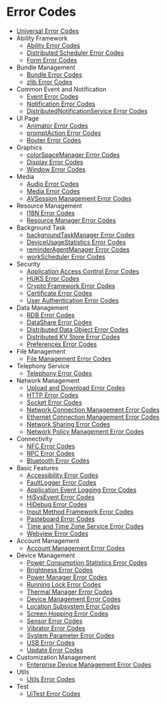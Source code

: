 # Error Codes

- [Universal Error Codes](errorcode-universal.md)
- Ability Framework
  - [Ability Error Codes](errorcode-ability.md)
  - [Distributed Scheduler Error Codes](errorcode-DistributedSchedule.md)
  - [Form Error Codes](errorcode-form.md)
- Bundle Management
  - [Bundle Error Codes](errorcode-bundle.md)
  - [zlib Error Codes](errorcode-zlib.md)
- Common Event and Notification
  - [Event Error Codes](errorcode-CommonEventService.md)
  - [Notification Error Codes](errorcode-notification.md)
  - [DistributedNotificationService Error Codes](errorcode-DistributedNotificationService.md)
- UI Page
  - [Animator Error Codes](errorcode-animator.md)
  - [promptAction Error Codes](errorcode-promptAction.md)
  - [Router Error Codes](errorcode-router.md)
- Graphics
  - [colorSpaceManager Error Codes](errorcode-colorspace-manager.md)
  - [Display Error Codes](errorcode-display.md)
  - [Window Error Codes](errorcode-window.md)
- Media
  - [Audio Error Codes](errorcode-audio.md)
  - [Media Error Codes](errorcode-media.md)
  - [AVSession Management Error Codes](errorcode-avsession.md)
- Resource Management
  - [I18N Error Codes](errorcode-i18n.md)
  - [Resource Manager Error Codes](errorcode-resource-manager.md)
- Background Task
  - [backgroundTaskManager Error Codes](errorcode-backgroundTaskMgr.md)
  - [DeviceUsageStatistics Error Codes](errorcode-DeviceUsageStatistics.md)
  - [reminderAgentManager Error Codes](errorcode-reminderAgentManager.md)
  - [workScheduler Error Codes](errorcode-workScheduler.md)
- Security
  - [Application Access Control Error Codes](errorcode-access-token.md)
  - [HUKS Error Codes](errorcode-huks.md)
  - [Crypto Framework Error Codes](errorcode-crypto-framework.md)
  - [Certificate Error Codes](errorcode-cert.md)
  - [User Authentication Error Codes](errorcode-useriam.md)
- Data Management
  - [RDB Error Codes](errorcode-data-rdb.md)
  - [DataShare Error Codes](errorcode-datashare.md)
  - [Distributed Data Object Error Codes](errorcode-distributed-dataObject.md)
  - [Distributed KV Store Error Codes](errorcode-distributedKVStore.md)
  - [Preferences Error Codes](errorcode-preferences.md)
- File Management
  - [File Management Error Codes](errorcode-filemanagement.md)
- Telephony Service
  - [Telephony Error Codes](errorcode-telephony.md)
- Network Management
  - [Upload and Download Error Codes](errorcode-request.md)
  - [HTTP Error Codes](errorcode-net-http.md)
  - [Socket Error Codes](errorcode-net-socket.md)
  - [Network Connection Management Error Codes](errorcode-net-connection.md)
  - [Ethernet Connection Management Error Codes](errorcode-net-ethernet.md)
  - [Network Sharing Error Codes](errorcode-net-sharing.md)
  - [Network Policy Management Error Codes](errorcode-net-policy.md)
- Connectivity
  - [NFC Error Codes](errorcode-nfc.md)
  - [RPC Error Codes](errorcode-rpc.md)
  - [Bluetooth Error Codes](errorcode-bluetoothManager.md)
- Basic Features
  - [Accessibility Error Codes](errorcode-accessibility.md)
  - [FaultLogger Error Codes](errorcode-faultlogger.md)
  - [Application Event Logging Error Codes](errorcode-hiappevent.md)
  - [HiSysEvent Error Codes](errorcode-hisysevent.md)
  - [HiDebug Error Codes](errorcode-hiviewdfx-hidebug.md)
  - [Input Method Framework Error Codes](errorcode-inputmethod-framework.md)
  - [Pasteboard Error Codes](errorcode-pasteboard.md)
  - [Time and Time Zone Service Error Codes](errorcode-time.md)
  - [Webview Error Codes](errorcode-webview.md)
- Account Management
  - [Account Management Error Codes](errorcode-account.md)
- Device Management
  - [Power Consumption Statistics Error Codes](errorcode-batteryStatistics.md)
  - [Brightness Error Codes](errorcode-brightness.md)
  - [Power Manager Error Codes](errorcode-power.md)
  - [Running Lock Error Codes](errorcode-runninglock.md)
  - [Thermal Manager Error Codes](errorcode-thermal.md)
  - [Device Management Error Codes](errorcode-device-manager.md)
  - [Location Subsystem Error Codes](errorcode-geoLocationManager.md)
  - [Screen Hopping Error Codes](errorcode-multimodalinput.md)
  - [Sensor Error Codes](errorcode-sensor.md)
  - [Vibrator Error Codes](errorcode-vibrator.md)
  - [System Parameter Error Codes](errorcode-system-parameterV9.md)
  - [USB Error Codes](errorcode-usb.md)
  - [Update Error Codes](errorcode-update.md)
- Customization Management
  - [Enterprise Device Management Error Codes](errorcode-enterpriseDeviceManager.md)
- Utils
  - [Utils Error Codes](errorcode-utils.md)
- Test
  - [UiTest Error Codes](errorcode-uitest.md)
